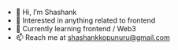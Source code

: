 - 👋 Hi, I’m Shashank
- 👀 Interested in anything related to frontend
- 🌱 Currently learning frontend / Web3
- 📫 Reach me at shashankkopunuru@gmail.com

<!---
shashank298/shashank298 is a ✨ special ✨ repository because its `README.md` (this file) appears on your GitHub profile.
You can click the Preview link to take a look at your changes.
--->
